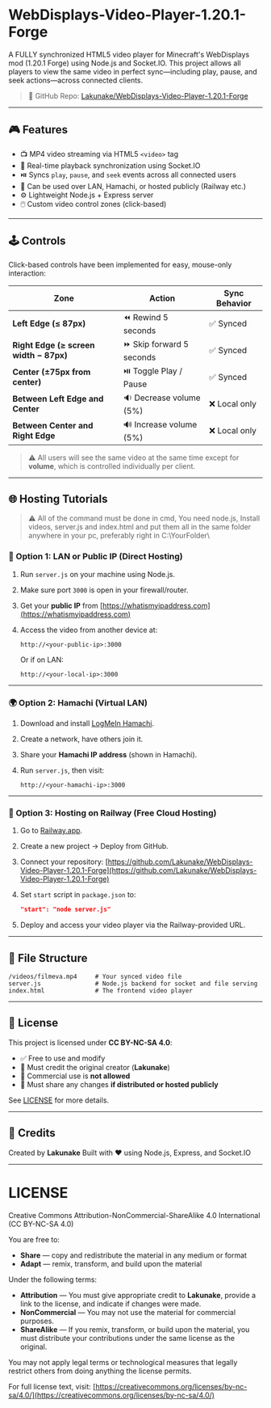 # WebDisplays-Video-Player-1.20.1-Forge

A FULLY synchronized HTML5 video player for Minecraft's WebDisplays mod (1.20.1 Forge) using Node.js and Socket.IO. This project allows all players to view the same video in perfect sync—including play, pause, and seek actions—across connected clients.

> 🔗 GitHub Repo: [Lakunake/WebDisplays-Video-Player-1.20.1-Forge](https://github.com/Lakunake/WebDisplays-Video-Player)

---

## 🎮 Features

* 📺 MP4 video streaming via HTML5 `<video>` tag
* 🔁 Real-time playback synchronization using Socket.IO
* ⏯️ Syncs `play`, `pause`, and `seek` events across all connected users
* 📡 Can be used over LAN, Hamachi, or hosted publicly (Railway etc.)
* ⚙️ Lightweight Node.js + Express server
* 🖱️ Custom video control zones (click-based)

---

## 🕹️ Controls

Click-based controls have been implemented for easy, mouse-only interaction:

| Zone                                   | Action                   | Sync Behavior |
| -------------------------------------- | ------------------------ | ------------- |
| **Left Edge (≤ 87px)**                 | ⏪ Rewind 5 seconds       | ✅ Synced      |
| **Right Edge (≥ screen width − 87px)** | ⏩ Skip forward 5 seconds | ✅ Synced      |
| **Center (±75px from center)**         | ⏯️ Toggle Play / Pause   | ✅ Synced      |
| **Between Left Edge and Center**       | 🔉 Decrease volume (5%)  | ❌ Local only  |
| **Between Center and Right Edge**      | 🔊 Increase volume (5%)  | ❌ Local only  |

> ⚠️ All users will see the same video at the same time except for **volume**, which is controlled individually per client.

---

## 🌐 Hosting Tutorials

> ⚠️ All of the command must be done in cmd,
>     You need node.js,
>     Install videos, server.js and index.html and put them all in the same folder anywhere in your pc, preferably right in C:\YourFolder\

### 🔌 Option 1: LAN or Public IP (Direct Hosting)

1. Run `server.js` on your machine using Node.js.
2. Make sure port `3000` is open in your firewall/router.
3. Get your **public IP** from [https://whatismyipaddress.com](https://whatismyipaddress.com)
4. Access the video from another device at:

   ```
   http://<your-public-ip>:3000
   ```

   Or if on LAN:

   ```
   http://<your-local-ip>:3000
   ```

---

### 🌍 Option 2: Hamachi (Virtual LAN)

1. Download and install [LogMeIn Hamachi](https://vpn.net).
2. Create a network, have others join it.
3. Share your **Hamachi IP address** (shown in Hamachi).
4. Run `server.js`, then visit:

   ```
   http://<your-hamachi-ip>:3000
   ```

---

### 🚂 Option 3: Hosting on Railway (Free Cloud Hosting)

1. Go to [Railway.app](https://railway.app).
2. Create a new project → Deploy from GitHub.
3. Connect your repository:
   [https://github.com/Lakunake/WebDisplays-Video-Player-1.20.1-Forge](https://github.com/Lakunake/WebDisplays-Video-Player-1.20.1-Forge)
4. Set `start` script in `package.json` to:

   ```json
   "start": "node server.js"
   ```
5. Deploy and access your video player via the Railway-provided URL.

---

## 📁 File Structure

```
/videos/filmeva.mp4     # Your synced video file
server.js               # Node.js backend for socket and file serving
index.html              # The frontend video player
```

---

## 📜 License

This project is licensed under **CC BY-NC-SA 4.0**:

* ✅ Free to use and modify
* 🔗 Must credit the original creator (**Lakunake**)
* 🚫 Commercial use is **not allowed**
* 🔁 Must share any changes **if distributed or hosted publicly**

See [LICENSE](LICENSE) for more details.

---

## 🙏 Credits

Created by **Lakunake**
Built with ❤️ using Node.js, Express, and Socket.IO

---

# LICENSE

Creative Commons Attribution-NonCommercial-ShareAlike 4.0 International (CC BY-NC-SA 4.0)

You are free to:

* **Share** — copy and redistribute the material in any medium or format
* **Adapt** — remix, transform, and build upon the material

Under the following terms:

* **Attribution** — You must give appropriate credit to **Lakunake**, provide a link to the license, and indicate if changes were made.
* **NonCommercial** — You may not use the material for commercial purposes.
* **ShareAlike** — If you remix, transform, or build upon the material, you must distribute your contributions under the same license as the original.

You may not apply legal terms or technological measures that legally restrict others from doing anything the license permits.

For full license text, visit: [https://creativecommons.org/licenses/by-nc-sa/4.0/](https://creativecommons.org/licenses/by-nc-sa/4.0/)
